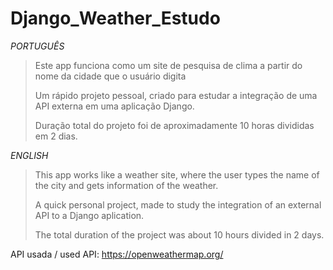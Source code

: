 # Django_Weather_Estudo

*PORTUGUÊS*
> Este app funciona como um site de pesquisa de clima a partir do nome da cidade que o usuário digita
>
> Um rápido projeto pessoal, criado para estudar a integração de uma API externa em uma aplicação Django.
>
> Duração total do projeto foi de aproximadamente 10 horas divididas em 2 dias.

*ENGLISH*
> This app works like a weather site, where the user types the name of the city and gets information of the weather.
>
> A quick personal project, made to study the integration of an external API to a Django aplication.
>
> The total duration of the project was about 10 hours divided in 2 days.


API usada / used API: https://openweathermap.org/
